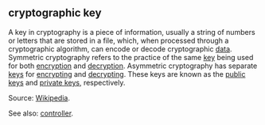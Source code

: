 ## cryptographic key

<p class="c8"><span>A key in </span><span>cryptography</span><span>&nbsp;is a piece of information, usually a string of numbers or letters that are stored in a file, which, when processed through a cryptographic </span><span>algorithm</span><span>, can </span><span>encode</span><span>&nbsp;or </span><span>decode</span><span>&nbsp;cryptographic </span><span class="c2"><a class="c3" href="#h.o783ayrrkc6g">data</a></span><span>. Symmetric </span><span>cryptography</span><span>&nbsp;refers to the practice of the same </span><span class="c2"><a class="c3" href="#h.53rzpn1yn6q7">key</a></span><span>&nbsp;being used for both </span><span class="c2"><a class="c3" href="#h.iyq318f2vg61">encryption</a></span><span>&nbsp;and </span><span class="c2"><a class="c3" href="#h.fuc05ut9lwmq">decryption</a></span><span>. Asymmetric </span><span>cryptography</span><span>&nbsp;has separate </span><span class="c2"><a class="c3" href="#h.53rzpn1yn6q7">keys</a></span><span>&nbsp;for </span><span class="c2"><a class="c3" href="#h.iyq318f2vg61">encrypting</a></span><span>&nbsp;and </span><span class="c2"><a class="c3" href="#h.fuc05ut9lwmq">decrypting</a></span><span>. These keys are known as the </span><span class="c2"><a class="c3" href="#h.hohpk6z1qk4f">public keys</a></span><span>&nbsp;and </span><span class="c2"><a class="c3" href="#h.74y9dvxzg24c">private keys</a></span><span class="c0">, respectively.</span></p><p class="c8"><span>Source: </span><span class="c2"><a class="c3" href="https://www.google.com/url?q=https://en.wikipedia.org/wiki/Key_(cryptography)&amp;sa=D&amp;source=editors&amp;ust=1706779842575818&amp;usg=AOvVaw3aUUVvDEgcTlRX7z-pMi6l">Wikipedia</a></span><span class="c0">.</span></p><p class="c8"><span>See also: </span><span class="c2"><a class="c3" href="#h.gemoqe2m303z">controller</a></span><span>.</span></p>

